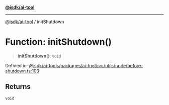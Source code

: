 [**@isdk/ai-tool**](../README.md)

***

[@isdk/ai-tool](../globals.md) / initShutdown

# Function: initShutdown()

> **initShutdown**(): `void`

Defined in: [@isdk/ai-tools/packages/ai-tool/src/utils/node/before-shutdown.ts:103](https://github.com/isdk/ai-tool.js/blob/209a87173b5eabb2f81db6ea9a6784f34c24e271/src/utils/node/before-shutdown.ts#L103)

## Returns

`void`
